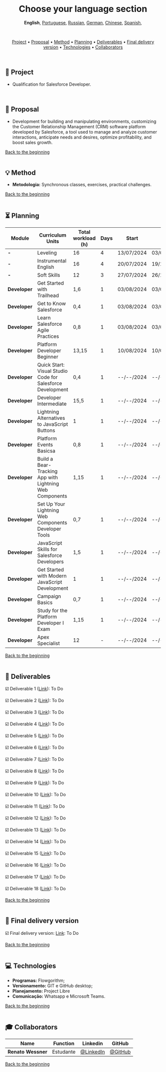 <br>

<h1 align="center">
    <a id="pushpin-choose-your-language">Choose your language section</a>
</h1>
<p align="center">
    <strong>English</strong>, 
    <a href="https://github.com/renato-wessmer/FAT/blob/main/salesforce_developer/README.md">Portuguese</a>, 
    <a href="https://github.com/renato-wessmer/FAT/blob/main/salesforce_developer/README_Russian.md">Russian</a>, 
    <a href="https://github.com/renato-wessmer/FAT/blob/main/salesforce_developer/README_German.md">German</a>, 
    <a href="https://github.com/renato-wessmer/FAT/blob/main/salesforce_developer/README_Chinese.md">Chinese</a>, 
    <a href="https://github.com/renato-wessmer/FAT/blob/main/salesforce_developer/README_Spanish.md">Spanish</a>, 
</p>

<br>

<p align="center">
  <a href ="#rocket-project">Project</a>  •
  <a href ="#dart-proposal">Proposal</a>  •
  <a href ="#bulb-method">Method</a>  •
  <a href ="#hourglass-planning">Planning</a>  •
  <a href ="#calendar-deliverables">Deliverables</a>  •
  <a href ="#camera_flash-final-delivery-version">Final delivery version</a>  •
  <a href ="#computer-technologies">Technologies</a>  •
  <a href ="#mortar_board-collaborators">Collaborators</a>
</p>

<br>

## :rocket: Project

* Qualification for Salesforce Developer.
<br>

## :dart: Proposal

* Development for building and manipulating environments, customizing the Customer Relationship Management (CRM) software platform developed by Salesforce, a tool used to manage and analyze customer interactions, anticipate needs and desires, optimize profitability, and boost sales growth.

<a href="#pushpin-choose-your-language">Back to the beginning</a>  
<br>

## :bulb: Method

* **Metodologia:** Synchronous classes, exercises, practical challenges.

<a href="#pushpin-choose-your-language">Back to the beginning</a>  
<br>

## :hourglass_flowing_sand: Planning
      
|Module|Curriculum Units|Total workload (h)|Days|Start|End|
|--------|--------|--------|--------|--------|--------|
|**-**|Leveling|16|4|13/07/2024|03/08/2024|
|**-**|Instrumental English|16|4|20/07/2024|19/10/2024|
|**-**|Soft Skills|12|3|27/07/2024|26/10/2024|
|**Developer**|Get Started with Trailhead|1,6|1|03/08/2024|03/08/2024|
|**Developer**|Get to Know Salesforce|0,4|1|03/08/2024|03/08/2024|
|**Developer**|Learn Salesforce Agile Practices|0,8|1|03/08/2024|03/08/2024|
|**Developer**|Platform Developer Beginner|13,15|1|10/08/2024|10/08/2024|
|**Developer**|Quick Start: Visual Studio Code for Salesforce Development|0,4|1|--/--/2024|--/--/2024|
|**Developer**|Developer Intermediate|15,5|1|--/--/2024|--/--/2024|
|**Developer**|Lightning Alternatives to JavaScript Buttons|1|1|--/--/2024|--/--/2024|
|**Developer**|Platform Events Basicsa|0,8|1|--/--/2024|--/--/2024|
|**Developer**|Build a Bear-Tracking App with Lightning Web Components|1,15|1|--/--/2024|--/--/2024|
|**Developer**|Set Up Your Lightning Web Components Developer Tools|0,7|1|--/--/2024|--/--/2024|
|**Developer**|JavaScript Skills for Salesforce Developers|1,5|1|--/--/2024|--/--/2024|
|**Developer**|Get Started with Modern JavaScript Development|1|1|--/--/2024|--/--/2024|
|**Developer**|Campaign Basics|0,7|1|--/--/2024|--/--/2024|
|**Developer**|Study for the Platform Developer I Exam|1,15|1|--/--/2024|--/--/2024|
|**Developer**|Apex Specialist|12|-|--/--/2024|--/--/2024|

<a href="#pushpin-choose-your-language">Back to the beginning</a>  
<br>

## :calendar: Deliverables 

☑️ Deliverable 1 ([Link](https://github.com/renato-wessmer/FAT/tree/main/salesforce_developer/bases/knowledge_leveling)): To Do<!-- Completed : heavy_check_mark-->

☑️ Deliverable 2 ([Link](https://github.com/renato-wessmer/FAT/tree/main/salesforce_developer/bases/instrumental_english)): To Do<!-- Completed : heavy_check_mark-->

☑️ Deliverable 3 ([Link](https://github.com/renato-wessmer/FAT/tree/main/salesforce_developer/bases/soft_skills)): To Do<!-- Completed : heavy_check_mark-->

☑️ Deliverable 4 ([Link](https://github.com/renato-wessmer/FAT/tree/main/salesforce_developer/salesforce_developer_trails/get_started_with_trailhead)): To Do<!-- Completed : heavy_check_mark-->

☑️ Deliverable 5 ([Link](https://github.com/renato-wessmer/FAT/tree/main/salesforce_developer/salesforce_developer_trails/get_to_know_salesforce)): To Do<!-- Completed : heavy_check_mark-->

☑️ Deliverable 6 ([Link](https://github.com/renato-wessmer/FAT/tree/main/salesforce_developer/salesforce_developer_trails/learn_salesforce_agile_practices)): To Do<!-- Completed : heavy_check_mark-->

☑️ Deliverable 7 ([Link](https://github.com/renato-wessmer/FAT/tree/main/salesforce_developer/salesforce_developer_trails/platform_developer_-_beginner)): To Do<!-- Completed : heavy_check_mark-->

☑️ Deliverable 8 ([Link](https://github.com/renato-wessmer/FAT/tree/main/salesforce_developer/salesforce_developer_trails/quickstart_visual_studio_code_for_salesforce_development)): To Do<!-- Completed : heavy_check_mark-->

☑️ Deliverable 9 ([Link](https://github.com/renato-wessmer/FAT/tree/main/salesforce_developer/salesforce_developer_trails/developer_intermediate)): To Do<!-- Completed : heavy_check_mark-->

☑️ Deliverable 10 ([Link](https://github.com/renato-wessmer/FAT/tree/main/salesforce_developer/salesforce_developer_trails/lightning_alternatives_to_javascript_buttons)): To Do<!-- Completed : heavy_check_mark-->

☑️ Deliverable 11 ([Link](https://github.com/renato-wessmer/FAT/tree/main/salesforce_developer/salesforce_developer_trails/platform_events_basics)): To Do<!-- Completed : heavy_check_mark-->

☑️ Deliverable 12 ([Link](https://github.com/renato-wessmer/FAT/tree/main/salesforce_developer/salesforce_developer_trails/build_a_bear_tracking_app_with_lightning_web_components)): To Do<!-- Completed : heavy_check_mark-->

☑️ Deliverable 13 ([Link](https://github.com/renato-wessmer/FAT/tree/main/salesforce_developer/salesforce_developer_trails/set_up_your_lightning_web_components_developer_tools)): To Do<!-- Completed : heavy_check_mark-->

☑️ Deliverable 14 ([Link](https://github.com/renato-wessmer/FAT/tree/main/salesforce_developer/salesforce_developer_trails/javascript_skills_for_salesforce_developers)): To Do<!-- Completed : heavy_check_mark-->

☑️ Deliverable 15 ([Link](https://github.com/renato-wessmer/FAT/tree/main/salesforce_developer/salesforce_developer_trails/get_started_with_modern_javascript_development)): To Do<!-- Completed : heavy_check_mark-->

☑️ Deliverable 16 ([Link](https://github.com/renato-wessmer/FAT/tree/main/salesforce_developer/salesforce_developer_trails/campaign_basics)): To Do<!-- Completed : heavy_check_mark-->

☑️ Deliverable 17 ([Link](https://github.com/renato-wessmer/FAT/tree/main/salesforce_developer/salesforce_developer_trails/study_for_the_platform_developer_i_exam)): To Do<!-- Completed : heavy_check_mark-->

☑️ Deliverable 18 ([Link](https://github.com/renato-wessmer/FAT/tree/main/salesforce_developer/salesforce_developer_trails/apex_specialist)): To Do<!-- Completed : heavy_check_mark-->

<a href="#pushpin-choose-your-language">Back to the beginning</a>  
<br> 

## :camera_flash: Final delivery version

☑️ Final delivery version: [Link](https://): To Do<!-- Completed : heavy_check_mark-->

<a href="#pushpin-choose-your-language">Back to the beginning</a>  
<br>

## :computer: Technologies

* **Programas:** Flowgorithm;
* **Versionamento:** GIT e GitHub desktop;           
* **Planejamento:** Project Libre
* **Comunicação:** Whatsapp e Microsoft Teams.

<a href="#pushpin-choose-your-language">Back to the beginning</a>  
<br>     
      
## :mortar_board: Collaborators

|Name|Function|Linkedin|GitHub|
| -------- |-------- |-------- |-------- |
|**Renato Wessner**|Estudante| [@LinkedIn](https://www.linkedin.com/in/renato-wessmer-dev-gpti/)|[@GitHub](https://github.com/renato-wessmer)|

<a href="#pushpin-choose-your-language">Back to the beginning</a>  
<br>

